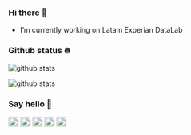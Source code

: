 ### Hi there 👋

-  I’m currently working on Latam Experian DataLab

### Github status :fire:

![github stats](https://github-readme-stats.vercel.app/api?username=netoht&show_icons=true&title_color=000)

![github stats](https://github-readme-stats.vercel.app/api/top-langs/?username=netoht&langs_count=8)

### Say hello 👋

<a href="https://www.linkedin.com/in/netoht/"><img src="https://img.shields.io/badge/linkedin-000.svg?&logo=linkedin" height=20></a> 
<a href="https://www.instagram.com/netoht/"><img src="https://img.shields.io/badge/instagram-000.svg?&logo=instagram" height=20></a>
<a href="https://www.twitter.com/wneto/"><img src="https://img.shields.io/badge/twitter-000.svg?&logo=twitter" height=20></a>
<a href="https://www.github.com/netoht/"><img src="https://img.shields.io/badge/github-000.svg?&logo=github" height=20></a>
<a href="mailto:netoht@gmail.com"><img src="https://img.shields.io/badge/gmail-000.svg?&logo=gmail" height=20></a>


<!--
**netoht/netoht** is a ✨ _special_ ✨ repository because its `README.md` (this file) appears on your GitHub profile.

Here are some ideas to get you started:

- 🔭 I’m currently working on ...
- 🌱 I’m currently learning ...
- 👯 I’m looking to collaborate on ...
- 🤔 I’m looking for help with ...
- 💬 Ask me about ...
- 📫 How to reach me: ...
- 😄 Pronouns: ...
- ⚡ Fun fact: ...
-->
